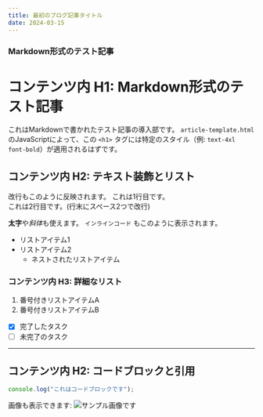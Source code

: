 ```yaml
---
title: 最初のブログ記事タイトル
date: 2024-03-15
---
```

### Markdown形式のテスト記事
# コンテンツ内 H1: Markdown形式のテスト記事

これはMarkdownで書かれたテスト記事の導入部です。
`article-template.html` のJavaScriptによって、この `<h1>` タグには特定のスタイル（例: `text-4xl font-bold`）が適用されるはずです。

## コンテンツ内 H2: テキスト装飾とリスト

改行もこのように反映されます。
これは1行目です。  
これは2行目です。(行末にスペース2つで改行)

**太字**や*斜体*も使えます。 `インラインコード` もこのように表示されます。

- リストアイテム1
- リストアイテム2
  - ネストされたリストアイテム

### コンテンツ内 H3: 詳細なリスト

1. 番号付きリストアイテムA
2. 番号付きリストアイテムB

- [x] 完了したタスク
- [ ] 未完了のタスク

---

## コンテンツ内 H2: コードブロックと引用

```javascript
console.log("これはコードブロックです");
```

画像も表示できます:
![サンプル画像です](../images/placeholder-image.jpg)
